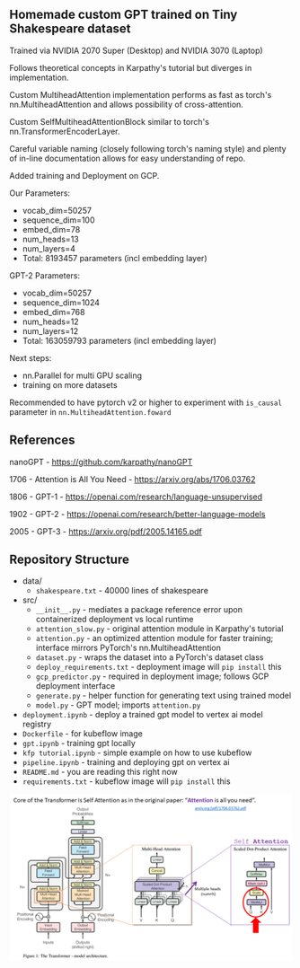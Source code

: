 ## Homemade custom GPT trained on Tiny Shakespeare dataset

Trained via NVIDIA 2070 Super (Desktop) and NVIDIA 3070 (Laptop)

Follows theoretical concepts in Karpathy's tutorial but diverges in implementation.

Custom MultiheadAttention implementation performs as fast as torch's nn.MultiheadAttention and allows possibility of cross-attention.

Custom SelfMultiheadAttentionBlock similar to torch's nn.TransformerEncoderLayer.

Careful variable naming (closely following torch's naming style) and plenty of in-line documentation allows for easy understanding of repo.

Added training and Deployment on GCP.

Our Parameters:
- vocab_dim=50257
- sequence_dim=100
- embed_dim=78
- num_heads=13
- num_layers=4
- Total: 8193457 parameters (incl embedding layer)

GPT-2 Parameters:
- vocab_dim=50257
- sequence_dim=1024
- embed_dim=768
- num_heads=12
- num_layers=12
- Total: 163059793 parameters (incl embedding layer)

Next steps:
- nn.Parallel for multi GPU scaling
- training on more datasets

Recommended to have pytorch v2 or higher to experiment with `is_causal` parameter in `nn.MultiheadAttention.foward`

## References

nanoGPT - https://github.com/karpathy/nanoGPT

1706 - Attention is All You Need - https://arxiv.org/abs/1706.03762

1806 - GPT-1 - https://openai.com/research/language-unsupervised

1902 - GPT-2 - https://openai.com/research/better-language-models

2005 - GPT-3 - https://arxiv.org/pdf/2005.14165.pdf

## Repository Structure

- data/
    - `shakespeare.txt` - 40000 lines of shakespeare
- src/
    - `__init__.py` - mediates a package reference error upon containerized deployment vs local runtime
    - `attention_slow.py` - original attention module in Karpathy's tutorial
    - `attention.py` - an optimized attention module for faster training; interface mirrors PyTorch's nn.MultiheadAttention
    - `dataset.py` - wraps the dataset into a PyTorch's dataset class
    - `deploy_requirements.txt` - deployment image will `pip install` this
    - `gcp_predictor.py` - required in deployment image; follows GCP deployment interface
    - `generate.py` - helper function for generating text using trained model
    - `model.py` - GPT model; imports `attention.py`
- `deployment.ipynb` - deploy a trained gpt model to vertex ai model registry
- `Dockerfile` - for kubeflow image
- `gpt.ipynb` - training gpt locally
- `kfp tutorial.ipynb` - simple example on how to use kubeflow
- `pipeline.ipynb` - training and deploying gpt on vertex ai
- `README.md` - you are reading this right now
- `requirements.txt` - kubeflow image will `pip install` this

<img src='./diagram.png'>
